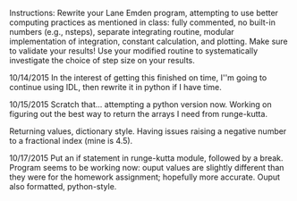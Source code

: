 Instructions:
Rewrite your Lane Emden program, attempting to use better computing practices
as mentioned in class: fully commented, no built-in numbers (e.g., nsteps),
separate integrating routine, modular implementation of integration, constant
calculation, and plotting. Make sure to validate your results! Use your
modified routine to systematically investigate the choice of step size on your
results.

10/14/2015
In the interest of getting this finished on time, I''m going to continue using
IDL, then rewrite it in python if I have time.

10/15/2015
Scratch that... attempting a python version now.
Working on figuring out the best way to return the arrays I need from
runge-kutta. 

Returning values, dictionary style. Having issues raising a negative number to
a fractional index (mine is 4.5).

10/17/2015
Put an if statement in runge-kutta module, followed by a break.
Program seems to be working now: ouput values are slightly different
than they were for the homework assignment; hopefully more accurate. 
Ouput also formatted, python-style. 
